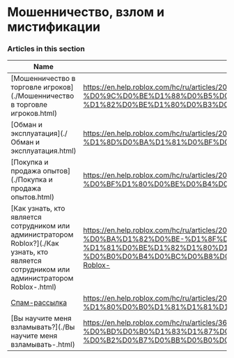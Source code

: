 # Мошенничество, взлом и мистификации  
### Articles in this section
Name|URL
-|-
[Мошенничество в торговле игроков](./Мошенничество в торговле игроков.html) |https://en.help.roblox.com/hc/ru/articles/203312390-%D0%9C%D0%BE%D1%88%D0%B5%D0%BD%D0%BD%D0%B8%D1%87%D0%B5%D1%81%D1%82%D0%B2%D0%BE-%D0%B2-%D1%82%D0%BE%D1%80%D0%B3%D0%BE%D0%B2%D0%BB%D0%B5-%D0%B8%D0%B3%D1%80%D0%BE%D0%BA%D0%BE%D0%B2
[Обман и эксплуатация](./Обман и эксплуатация.html) |https://en.help.roblox.com/hc/ru/articles/203312450-%D0%9E%D0%B1%D0%BC%D0%B0%D0%BD-%D0%B8-%D1%8D%D0%BA%D1%81%D0%BF%D0%BB%D1%83%D0%B0%D1%82%D0%B0%D1%86%D0%B8%D1%8F
[Покупка и продажа опытов](./Покупка и продажа опытов.html) |https://en.help.roblox.com/hc/ru/articles/203313980-%D0%9F%D0%BE%D0%BA%D1%83%D0%BF%D0%BA%D0%B0-%D0%B8-%D0%BF%D1%80%D0%BE%D0%B4%D0%B0%D0%B6%D0%B0-%D0%BE%D0%BF%D1%8B%D1%82%D0%BE%D0%B2
[Как узнать, кто является сотрудником или администратором Roblox?](./Как узнать, кто является сотрудником или администратором Roblox-.html) |https://en.help.roblox.com/hc/ru/articles/203313360-%D0%9A%D0%B0%D0%BA-%D1%83%D0%B7%D0%BD%D0%B0%D1%82%D1%8C-%D0%BA%D1%82%D0%BE-%D1%8F%D0%B2%D0%BB%D1%8F%D0%B5%D1%82%D1%81%D1%8F-%D1%81%D0%BE%D1%82%D1%80%D1%83%D0%B4%D0%BD%D0%B8%D0%BA%D0%BE%D0%BC-%D0%B8%D0%BB%D0%B8-%D0%B0%D0%B4%D0%BC%D0%B8%D0%BD%D0%B8%D1%81%D1%82%D1%80%D0%B0%D1%82%D0%BE%D1%80%D0%BE%D0%BC-Roblox-
[Спам-рассылка](./Спам-рассылка.html) |https://en.help.roblox.com/hc/ru/articles/203312510-%D0%A1%D0%BF%D0%B0%D0%BC-%D1%80%D0%B0%D1%81%D1%81%D1%8B%D0%BB%D0%BA%D0%B0
[Вы научите меня взламывать?](./Вы научите меня взламывать-.html) |https://en.help.roblox.com/hc/ru/articles/360000242306-%D0%92%D1%8B-%D0%BD%D0%B0%D1%83%D1%87%D0%B8%D1%82%D0%B5-%D0%BC%D0%B5%D0%BD%D1%8F-%D0%B2%D0%B7%D0%BB%D0%B0%D0%BC%D1%8B%D0%B2%D0%B0%D1%82%D1%8C-